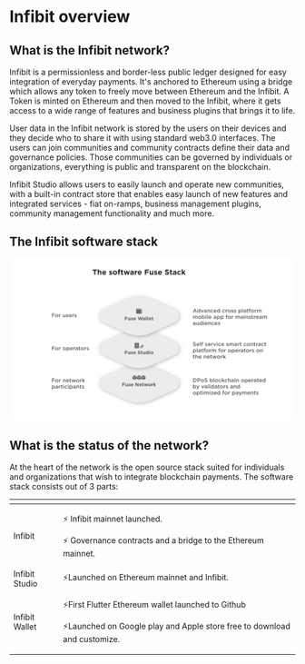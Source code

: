 # Infibit overview

## What is the Infibit network?

Infibit is a permissionless and border-less public ledger designed for easy integration of everyday payments. It's anchored to Ethereum using a bridge which allows any token to freely move between Ethereum and the Infibit. A Token is minted on Ethereum and then moved to the Infibit, where it gets access to a wide range of features and business plugins that brings it to life.

User data in the Infibit network is stored by the users on their devices and they decide who to share it with using standard web3.0 interfaces. The users can join communities and community contracts define their data and governance policies. Those communities can be governed by individuals or organizations, everything is public and transparent on the blockchain.

Infibit Studio allows users to easily launch and operate new communities, with a built-in contract store that enables easy launch of new features and integrated services - fiat on-ramps, business management plugins, community management functionality and much more.

## The Infibit software stack

![](.gitbook/assets/fuse-network-architecture2.jpg)

## What is the status of the network?

At the heart of the network is the open source stack suited for individuals and organizations that wish to integrate blockchain payments. The software stack consists out of 3 parts:

<table>
  <thead>
    <tr>
      <th style="text-align:left"></th>
      <th style="text-align:left"></th>
    </tr>
  </thead>
  <tbody>
    <tr>
      <td style="text-align:left">Infibit</td>
      <td style="text-align:left">
        <p>&#x26A1; Infibit mainnet launched.</p>
        <p>&#x26A1; Governance contracts and a bridge to the Ethereum mainnet.</p>
      </td>
    </tr>
    <tr>
      <td style="text-align:left">Infibit Studio</td>
      <td style="text-align:left">&#x26A1;Launched on Ethereum mainnet and Infibit.</td>
    </tr>
    <tr>
      <td style="text-align:left">Infibit Wallet</td>
      <td style="text-align:left">
        <p>&#x26A1;First Flutter Ethereum wallet launched to Github</p>
        <p>&#x26A1;Launched on Google play and Apple store free to download and customize.</p>
      </td>
    </tr>
  </tbody>
</table>

